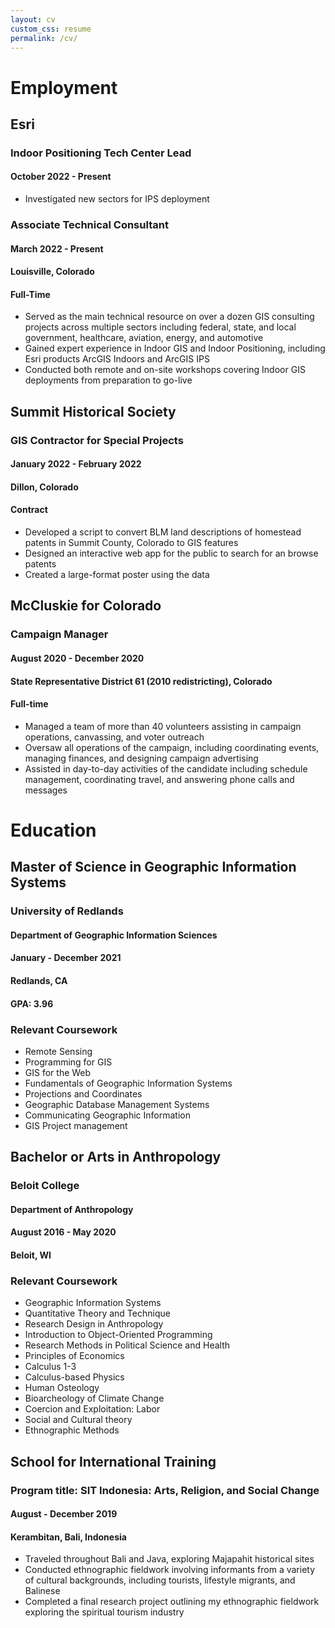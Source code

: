 ```yaml
---
layout: cv
custom_css: resume
permalink: /cv/
---
```

# Employment
## Esri
### Indoor Positioning Tech Center Lead
#### October 2022 - Present
- Investigated new sectors for IPS deployment

### Associate Technical Consultant
#### March 2022 - Present
#### Louisville, Colorado
#### Full-Time
- Served as the main technical resource on over a dozen GIS consulting projects across multiple sectors including federal, state, and local government, healthcare, aviation, energy, and automotive
- Gained expert experience in Indoor GIS and Indoor Positioning, including Esri products ArcGIS Indoors and ArcGIS IPS
- Conducted both remote and on-site workshops covering Indoor GIS deployments from preparation to go-live

## Summit Historical Society
### GIS Contractor for Special Projects
#### January 2022 - February 2022
#### Dillon, Colorado
#### Contract
- Developed a script to convert BLM land descriptions of homestead patents in Summit County, Colorado to GIS features
- Designed an interactive web app for the public to search for an browse patents
- Created a large-format poster using the data

## McCluskie for Colorado
### Campaign Manager
#### August 2020 - December 2020
#### State Representative District 61 (2010 redistricting), Colorado
#### Full-time
- Managed a team of more than 40 volunteers assisting in campaign operations, canvassing, and voter outreach
- Oversaw all operations of the campaign, including coordinating events, managing finances, and designing campaign advertising
- Assisted in day-to-day activities of the candidate including schedule management, coordinating travel, and answering phone calls and messages

# Education
## Master of Science in Geographic Information Systems
### University of Redlands
#### Department of Geographic Information Sciences
#### January - December 2021
#### Redlands, CA
#### GPA: 3.96
### Relevant Coursework
- Remote Sensing
- Programming for GIS
- GIS for the Web
- Fundamentals of Geographic Information Systems
- Projections and Coordinates
- Geographic Database Management Systems
- Communicating Geographic Information
- GIS Project management

## Bachelor or Arts in Anthropology
### Beloit College
#### Department of Anthropology
#### August 2016 - May 2020
#### Beloit, WI
### Relevant Coursework
- Geographic Information Systems
- Quantitative Theory and Technique
- Research Design in Anthropology
- Introduction to Object-Oriented Programming
- Research Methods in Political Science and Health
- Principles of Economics
- Calculus 1-3
- Calculus-based Physics
- Human Osteology
- Bioarcheology of Climate Change
- Coercion and Exploitation: Labor
- Social and Cultural theory
- Ethnographic Methods

## School for International Training
### Program title: SIT Indonesia: Arts, Religion, and Social Change
#### August - December 2019
#### Kerambitan, Bali, Indonesia
- Traveled throughout Bali and Java, exploring Majapahit historical sites
- Conducted ethnographic fieldwork involving informants from a variety of cultural backgrounds, including tourists, lifestyle migrants, and Balinese
- Completed a final research project outlining my ethnographic fieldwork exploring the spiritual tourism industry

